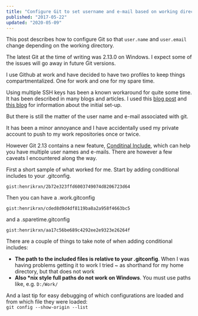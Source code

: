 ```yaml
---
title: "Configure Git to set username and e-mail based on working directory"
published: "2017-05-22"
updated: "2020-05-09"
---
```

This post describes how to configure Git so that `user.name` and `user.email` change
 depending on the working directory.

The latest Git at the time of writing was 2.13.0 on Windows. I expect some of
 the issues will go away in future Git versions.

I use Github at work and have decided to have two profiles to keep things
 compartmentalized. One for work and one for my spare time.

Using multiple SSH keys has been a known workaround for quite some time. It has
 been described in many blogs and articles. I used this
  [blog post](https://ricardianambivalence.com/2013/09/22/github-for-work-and-play-multiple-accounts/)
  and [this blog](https://code.tutsplus.com/tutorials/quick-tip-how-to-work-with-github-and-multiple-accounts--net-22574")
  for information about the initial set-up.

But there is still the matter of the user name and e-mail associated with git.

It has been a minor annoyance and I have accidentally used my private account to
 push to my work repositories once or twice.

However Git 2.13 contains a new feature,
 [Conditinal Include](https://git-scm.com/docs/git-config#_includes),
  which can help you have multiple user names and e-mails. There are however a
   few caveats I encountered along the way.

First a short sample of what worked for me. Start by adding conditional includes
 to your .gitconfig.

`gist:henrikrxn/2b72e323ffd6003749074d8206723d64`

Then you can have a .work.gitconfig

`gist:henrikrxn/cded8d9d4df8119ba8a2a958f4663bc5`

and a .sparetime.gitconfig

`gist:henrikrxn/aa17c56be689c4292ee2e9323e26264f`

There are a couple of things to take note of when adding conditional includes:

* **The path to the included files is relative to your .gitconfig**. When I was
 having problems getting it to work I tried ~ as shorthand for my home directory,
  but that does not work
* **Also \*nix style full paths do not work on Windows**. You must use paths
 like, e.g. `D:/Work/`

And a last tip for easy debugging of which configurations are loaded and from
 which file they were loaded:  
`git config --show-origin --list`
